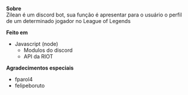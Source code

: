 **Sobre**<br>
Zilean é um discord bot, sua função é apresentar para o usuário o perfil <br>
de um determinado jogador no League of Legends

**Feito em**
- Javascript (node)
    - Modulos do discord
    - API da RIOT

**Agradecimentos especiais**
- fparol4
- felipeboruto